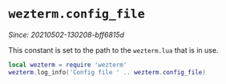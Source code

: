# `wezterm.config_file`

*Since: 20210502-130208-bff6815d*

This constant is set to the path to the `wezterm.lua` that is in use.

```lua
local wezterm = require 'wezterm'
wezterm.log_info('Config file ' .. wezterm.config_file)
```



